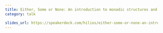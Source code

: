 ```yaml
---
title: Either, Some or None: An introduction to monadic structures and functional programming
category: talk

slides_url: https://speakerdeck.com/hilios/either-some-or-none-an-introduction-to-monadic-structures-and-functional-programming
---
```

<script async class="speakerdeck-embed" data-id="dcb1178e18494e688d784aa6308ceede" data-ratio="1.77777777777778" src="//speakerdeck.com/assets/embed.js"></script>
<!--more-->
